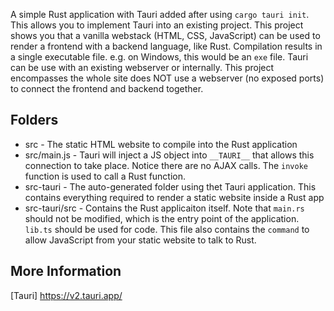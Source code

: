 A simple Rust application with Tauri added after using `cargo tauri init`. This allows you to implement Tauri into an existing project. This project shows you that a vanilla webstack (HTML, CSS, JavaScript) can be used to render a frontend with a backend language, like Rust. Compilation results in a single executable file. e.g. on Windows, this would be an `exe` file.
Tauri can be use with an existing webserver or internally. This project encompasses the whole site does NOT use a webserver (no exposed ports) to connect the frontend and backend together.

## Folders
* src - The static HTML website to compile into the Rust application
* src/main.js - Tauri will inject a JS object into `__TAURI__` that allows this connection to take place. Notice there are no AJAX calls. The `invoke` function is used to call a Rust function.
* src-tauri - The auto-generated folder using thet Tauri application. This contains everything required to render a static website inside a Rust app
* src-tauri/src - Contains the Rust applicaiton itself. Note that `main.rs` should not be modified, which is the entry point of the application. `lib.ts` should be used for code. This file also contains the `command` to allow JavaScript from your static website to talk to Rust.

## More Information
[Tauri] https://v2.tauri.app/
